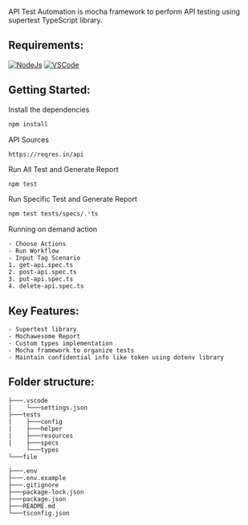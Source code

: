 API Test Automation is mocha framework to perform API testing using supertest TypeScript library.

## Requirements:

[![NodeJs](https://img.shields.io/badge/-NodeJS-%23339933?logo=npm)](https://nodejs.org/en/download/)
[![VSCode](https://img.shields.io/badge/-Visual%20Studio%20Code-%233178C6?logo=visual-studio-code)](https://code.visualstudio.com/download)

## Getting Started:

Install the dependencies

```bash
npm install
```

API Sources

```
https://reqres.in/api

```

Run All Test and Generate Report

```bash
npm test
```

Run Specific Test and Generate Report

```bash
npm test tests/specs/.*ts
```

Running on demand action

```
- Choose Actions
- Run Workflow
- Input Tag Scenario
1. get-api.spec.ts
2. post-api.spec.ts
3. put-api.spec.ts
4. delete-api.spec.ts
```

## Key Features:

    - Supertest library
    - Mochawesome Report
    - Custom types implementation
    - Mocha framework to organize tests
    - Maintain confidential info like token using dotenv library

## Folder structure:

```
├───.vscode
|    └───settings.json
├───tests
|    ├───config
|    ├───helper
|    ├───resources
|    ├───specs
     └───types
└───file

├───.env
├───.env.example
├───.gitignore
├───package-lock.json
├───package.json
├───README.md
└───tsconfig.json
```
